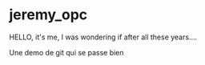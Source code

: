 # jeremy_opc

HELLO, it's me, I was wondering if after all these years....


Une demo de git qui se passe bien
